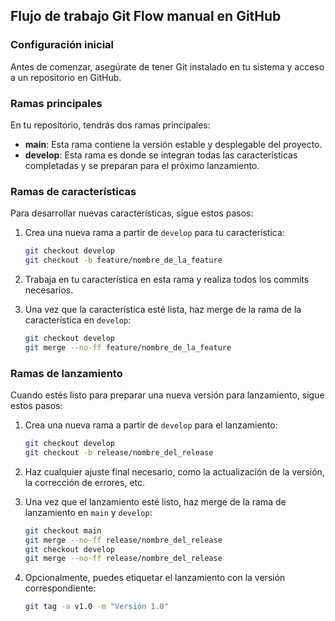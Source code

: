 ## Flujo de trabajo Git Flow manual en GitHub

### Configuración inicial

Antes de comenzar, asegúrate de tener Git instalado en tu sistema y acceso a un repositorio en GitHub.

### Ramas principales

En tu repositorio, tendrás dos ramas principales:

- **main**: Esta rama contiene la versión estable y desplegable del proyecto.
- **develop**: Esta rama es donde se integran todas las características completadas y se preparan para el próximo lanzamiento.

### Ramas de características

Para desarrollar nuevas características, sigue estos pasos:

1. Crea una nueva rama a partir de `develop` para tu característica:

    ```bash
    git checkout develop
    git checkout -b feature/nombre_de_la_feature
    ```

2. Trabaja en tu característica en esta rama y realiza todos los commits necesarios.

3. Una vez que la característica esté lista, haz merge de la rama de la característica en `develop`:

    ```bash
    git checkout develop
    git merge --no-ff feature/nombre_de_la_feature
    ```

### Ramas de lanzamiento

Cuando estés listo para preparar una nueva versión para lanzamiento, sigue estos pasos:

1. Crea una nueva rama a partir de `develop` para el lanzamiento:

    ```bash
    git checkout develop
    git checkout -b release/nombre_del_release
    ```

2. Haz cualquier ajuste final necesario, como la actualización de la versión, la corrección de errores, etc.

3. Una vez que el lanzamiento esté listo, haz merge de la rama de lanzamiento en `main` y `develop`:

    ```bash
    git checkout main
    git merge --no-ff release/nombre_del_release
    git checkout develop
    git merge --no-ff release/nombre_del_release
    ```

4. Opcionalmente, puedes etiquetar el lanzamiento con la versión correspondiente:

    ```bash
    git tag -a v1.0 -m "Versión 1.0"
    ```
